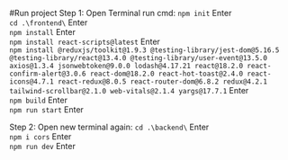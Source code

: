 #Run project
Step 1: Open Terminal run cmd:
`npm init` Enter <br>
`cd .\frontend\` Enter<br>
 `npm install` Enter<br>
`npm install react-scripts@latest` Enter<br>
`npm install @reduxjs/toolkit@1.9.3 @testing-library/jest-dom@5.16.5 @testing-library/react@13.4.0 @testing-library/user-event@13.5.0 axios@1.3.4 jsonwebtoken@9.0.0 lodash@4.17.21 react@18.2.0 react-confirm-alert@3.0.6 react-dom@18.2.0 react-hot-toast@2.4.0 react-icons@4.7.1 react-redux@8.0.5 react-router-dom@6.8.2 redux@4.2.1 tailwind-scrollbar@2.1.0 web-vitals@2.1.4 yargs@17.7.1` Enter<br>
`npm build` Enter<br>
`npm run start` Enter<br>

Step 2: Open new terminal again:
`cd .\backend\` Enter<br>
`npm i cors` Enter<br>
`npm run dev` Enter<br>
